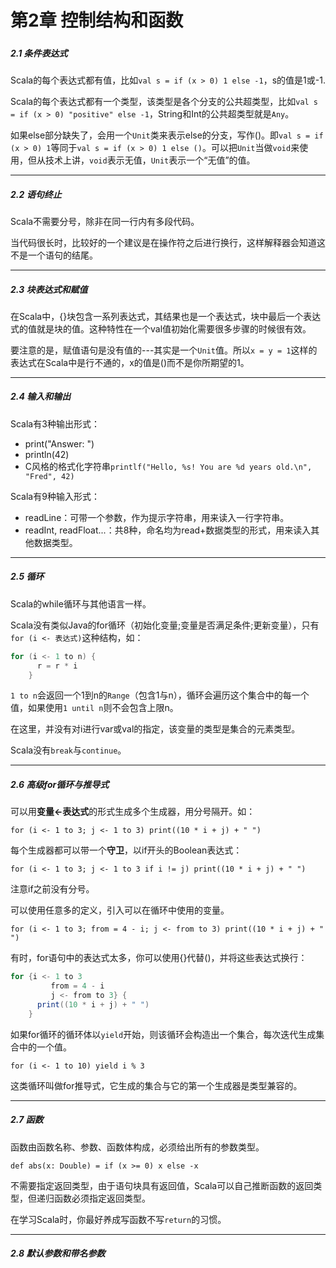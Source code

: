 # 第2章 控制结构和函数

##### 

##### 2.1 条件表达式

Scala的每个表达式都有值，比如`val s = if (x > 0) 1 else -1`，s的值是1或-1.

Scala的每个表达式都有一个类型，该类型是各个分支的公共超类型，比如`val s = if (x > 0) "positive" else -1`，String和Int的公共超类型就是`Any`。

如果else部分缺失了，会用一个`Unit`类来表示else的分支，写作\(\)。即`val s = if (x > 0) 1`等同于`val s = if (x > 0) 1 else ()`。可以把`Unit`当做`void`来使用，但从技术上讲，`void`表示无值，`Unit`表示一个“无值”的值。

---

##### 2.2 语句终止

Scala不需要分号，除非在同一行内有多段代码。

当代码很长时，比较好的一个建议是在操作符之后进行换行，这样解释器会知道这不是一个语句的结尾。

---

##### 2.3 块表达式和赋值

在Scala中，{}块包含一系列表达式，其结果也是一个表达式，块中最后一个表达式的值就是块的值。这种特性在一个val值初始化需要很多步骤的时候很有效。

要注意的是，赋值语句是没有值的---其实是一个`Unit`值。所以`x = y = 1`这样的表达式在Scala中是行不通的，x的值是\(\)而不是你所期望的1。

---

##### 2.4 输入和输出

Scala有3种输出形式：

* print\("Answer: "\)
* println\(42\)
* C风格的格式化字符串`printlf("Hello, %s! You are %d years old.\n", "Fred", 42)`

Scala有9种输入形式：

* readLine：可带一个参数，作为提示字符串，用来读入一行字符串。
* readInt, readFloat...：共8种，命名均为read+数据类型的形式，用来读入其他数据类型。

---

##### 2.5 循环

Scala的while循环与其他语言一样。

Scala没有类似Java的for循环（初始化变量;变量是否满足条件;更新变量），只有`for (i <- 表达式)`这种结构，如：

```scala
for (i <- 1 to n) {
      r = r * i
    }
```

`1 to n`会返回一个1到n的`Range`（包含1与n），循环会遍历这个集合中的每一个值，如果使用`1 until n`则不会包含上限n。

在这里，并没有对i进行var或val的指定，该变量的类型是集合的元素类型。

Scala没有`break`与`continue`。

---

##### 2.6 高级for循环与推导式

可以用**变量&lt;-表达式**的形式生成多个生成器，用分号隔开。如：

`for (i <- 1 to 3; j <- 1 to 3) print((10 * i + j) + " ")`

每个生成器都可以带一个**守卫**，以if开头的Boolean表达式：

`for (i <- 1 to 3; j <- 1 to 3 if i != j) print((10 * i + j) + " ")`

注意if之前没有分号。

可以使用任意多的定义，引入可以在循环中使用的变量。

`for (i <- 1 to 3; from = 4 - i; j <- from to 3) print((10 * i + j) + " ")`

有时，for语句中的表达式太多，你可以使用{}代替\(\)，并将这些表达式换行：

```scala
for {i <- 1 to 3
         from = 4 - i
         j <- from to 3} {
      print((10 * i + j) + " ")
    }
```

如果for循环的循环体以`yield`开始，则该循环会构造出一个集合，每次迭代生成集合中的一个值。

`for (i <- 1 to 10) yield i % 3`

这类循环叫做for推导式，它生成的集合与它的第一个生成器是类型兼容的。

---

##### 2.7 函数

函数由函数名称、参数、函数体构成，必须给出所有的参数类型。

`def abs(x: Double) = if (x >= 0) x else -x`

不需要指定返回类型，由于语句块具有返回值，Scala可以自己推断函数的返回类型，但递归函数必须指定返回类型。

在学习Scala时，你最好养成写函数不写`return`的习惯。

---

##### 2.8 默认参数和带名参数





